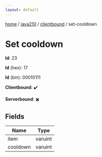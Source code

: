 ```yaml
---
layout: default
---
```


[home](/)  /  [java210](/protocol/java210)  /  [clientbound](/protocol/java210/clientbound)  /  set-cooldown

# Set cooldown

**Id**: 23

**Id** (hex): 17

**Id** (bin): 00010111

**Clientbound**: ✔️

**Serverbound**: ✖️

## Fields

Name | Type
---|---
item | varuint
cooldown | varuint
